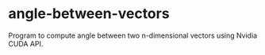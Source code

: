 # angle-between-vectors
Program to compute angle between two n-dimensional vectors using Nvidia CUDA API.
